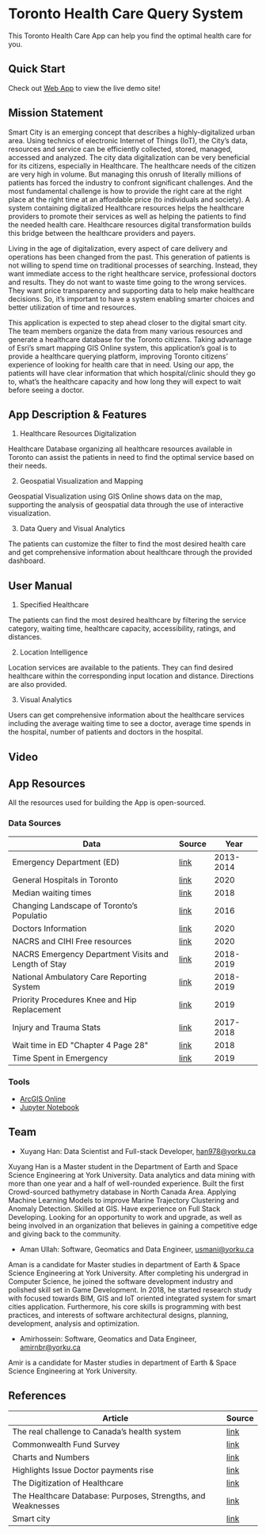 # Toronto Health Care Query System
This Toronto Health Care App can help you find the optimal health care for you. 


## Quick Start

Check out <a href="https://xuyanghan.github.io/esri_2020_app_challenge/">Web App</a> to view the live demo site!

## Mission Statement

Smart City is an emerging concept that describes a highly-digitalized urban area. Using technics of electronic Internet of Things (IoT), the City’s data, resources and service can be efficiently collected, stored, managed, accessed and analyzed. The city data digitalization can be very beneficial for its citizens, especially in Healthcare. The healthcare needs of the citizen are very high in volume. But managing this onrush of literally millions of patients has forced the industry to confront significant challenges. And the most fundamental challenge is how to provide the right care at the right place at the right time at an affordable price (to individuals and society). A system containing digitalized Healthcare resources helps the healthcare providers to promote their services as well as helping the patients to find the needed health care. Healthcare resources digital transformation builds this bridge between the healthcare providers and payers. 

Living in the age of digitalization, every aspect of care delivery and operations has been changed from the past. This generation of patients is not willing to spend time on traditional processes of searching. Instead, they want immediate access to the right healthcare service, professional doctors and results. They do not want to waste time going to the wrong services. They want price transparency and supporting data to help make healthcare decisions. So, it’s important to have a system enabling smarter choices and better utilization of time and resources. 

This application is expected to step ahead closer to the digital smart city. The team members organize the data from many various resources and generate a healthcare database for the Toronto citizens. Taking advantage of Esri’s smart mapping GIS Online system, this application’s goal is to provide a healthcare querying platform, improving Toronto citizens’ experience of looking for health care that in need. Using our app, the patients will have clear information that which hospital/clinic should they go to, what’s the healthcare capacity and how long they will expect to wait before seeing a doctor. 


## App Description & Features
1. Healthcare Resources Digitalization

Healthcare Database organizing all healthcare resources available in Toronto can assist the patients in need to find the optimal service based on their needs. 

2. Geospatial Visualization and Mapping

Geospatial Visualization using GIS Online shows data on the map, supporting the analysis of geospatial data through the use of interactive visualization.

3. Data Query and Visual Analytics 

The patients can customize the filter to find the most desired health care and get comprehensive information about healthcare through the provided dashboard. 


## User Manual
1. Specified Healthcare

The patients can find the most desired healthcare by filtering the service category, waiting time, healthcare capacity, accessibility, ratings, and distances. 

2. Location Intelligence

Location services are available to the patients. They can find desired healthcare within the corresponding input location and distance. Directions are also provided. 

3. Visual Analytics 

Users can get comprehensive information about the healthcare services including the average waiting time to see a doctor, average time spends in the hospital, number of patients and doctors in the hospital.  


## Video


## App Resources
All the resources used for building the App is open-sourced.

### Data Sources
|     Data     |      Source      |  Year |
|----------|-------------|------|
| Emergency Department (ED) |   [link](http://www.torontohealthprofiles.ca/a_dataTables.php?varTab=HPDtbl)  | 2013-2014 |
| General Hospitals in Toronto |   [link](https://www.google.com/maps/search/hospital/@43.7337905,-79.417453,11z/data=!3m1!4b1	) |2020  |
| Median waiting times |  [link](https://open.canada.ca/data/en/dataset/b783efd5-7be7-4989-942f-a0fcda8d3fb7	) | 2018 |
|Changing Landscape of Toronto’s Populatio  |  [link](https://www.toronto.ca/wp-content/uploads/2018/01/94fc-Toronto_Geographic-Trends_Web-Version.pdf) | 2016 |
| Doctors Information |  [link](https://doctors.cpso.on.ca/?search=general) | 2020 |
| NACRS and CIHI Free resources |  [link](https://www.cihi.ca/en/quick-stats) | 2020 |
| NACRS Emergency Department Visits and Length of Stay |  [link](https://www.cihi.ca/sites/default/files/document/nacrs-2018-2019-quickstats-en-web_0.xlsx) |  2018-2019 |
| National Ambulatory Care Reporting System |  [link](https://www.cihi.ca/en/national-ambulatory-care-reporting-system-metadata) | 2018-2019 |
| Priority Procedures Knee and Hip Replacement |  [link](https://www.cihi.ca/en/wait-times-for-priority-procedures-in-canada) | 2019 |
| Injury and Trauma Stats |  [link](http://www.cihi.ca/sites/default/files/document/2017-2018-injury-and-trauma-quick-stats-en-web.xlsx) | 2017-2018 |
| Wait time in ED "Chapter 4 Page 28" |  [link](https://www.hqontario.ca/portals/0/Documents/pr/measuring-up-2018-en.pdf) | 2018 |
| Time Spent in Emergency |  [link](https://www.ontario.ca/page/time-spent-emergency-department) | 2019 |

### Tools
* <a href="https://www.arcgis.com/home/ ">ArcGIS Online</a>
* <a href="https://jupyter.org/ ">Jupyter Notebook</a>

## Team
* Xuyang Han: Data Scientist and Full-stack Developer, han978@yorku.ca

Xuyang Han is a Master student in the Department of Earth and Space Science Engineering at York University. Data analytics and data mining with more than one year and a half of well-rounded experience. Built the first Crowd-sourced bathymetry database in North Canada Area. Applying Machine Learning Models to improve Marine Trajectory Clustering and Anomaly Detection. Skilled at GIS. Have experience on Full Stack Developing. Looking for an opportunity to work and upgrade, as well as being involved in an organization that believes in gaining a competitive edge and giving back to the community.

* Aman Ullah: Software, Geomatics and Data Engineer, usmani@yorku.ca

Aman is a candidate for Master studies in department of Earth & Space Science Engineering at York University. After completing his undergrad in Computer Science, he joined the software development industry and polished skill set in Game Development. In 2018, he started research study with focused towards BIM, GIS and IoT oriented integrated system for smart cities application. Furthermore, his core skills is programming with best practices, and interests of software architectural designs, planning, development, analysis and optimization.

* Amirhossein: Software, Geomatics and Data Engineer, amirnbr@yorku.ca

Amir is a candidate for Master studies in department of Earth & Space Science Engineering at York University. 

## References

|     Article     |      Source      | 
|----------|-------------|
| The real challenge to Canada’s health system |   [link](https://www.theglobeandmail.com/opinion/canada-must-address-the-problem-of-long-waits-for-medical-care/article34056251/)  | 
| Commonwealth Fund Survey 	 |   [link](https://www.cihi.ca/en/commonwealth-fund-survey-2016	) |
|Charts and Numbers 	 |   [link](https://www.theglobeandmail.com/life/health-and-fitness/health/how-quickly-can-you-see-a-doctor-study-shows-canada-lags-behind-other-nations-on-timelyaccess/article34043606/	) |
| Highlights Issue Doctor payments rise 	 |   [link](https://www.theglobeandmail.com/news/national/doctor-costs-rise-37-per-cent-in-2015-while-incomes-stall/article31503411/) |
| The Digitization of Healthcare 	 |   [link](https://www.cisco.com/c/dam/en_us/solutions/industries/docs/digitization-healthcare.pdf) |
| The Healthcare Database: Purposes, Strengths, and Weaknesses 	 |   [link](https://www.healthcatalyst.com/insights/healthcare-database-purposes-strengths-weaknesses) |
| Smart city  |   [link](https://en.wikipedia.org/wiki/Smart_city) |

